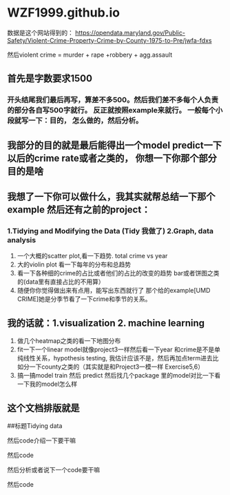 # WZF1999.github.io
数据是这个网站得到的： https://opendata.maryland.gov/Public-Safety/Violent-Crime-Property-Crime-by-County-1975-to-Pre/jwfa-fdxs 

然后violent crime = murder + rape +robbery + agg.assault
## 首先是字数要求1500
### 开头结尾我们最后再写，算差不多500。然后我们差不多每个人负责的部分各自写500字就行。 反正就按照example来就行。 一般每个小段就写一下：目的， 怎么做的，然后分析。

## 我部分的目的就是最后能得出一个model predict一下以后的crime rate或者之类的， 你想一下你那个部分目的是啥


## 我想了一下你可以做什么，我其实就帮总结一下那个example 然后还有之前的project：
### 1.Tidying and Modifying the Data (Tidy 我做了)  2.Graph, data analysis
1. 一个大概的scatter plot,看一下趋势. total crime vs year 
2. 大的violin plot 看一下每年的分布和总趋势 
3. 看一下各种细的crime的占比或者他们的占比的改变的趋势 bar或者饼图之类的(data里有直接占比的不用算）
4. 随便你你觉得做出来有点用，能写出东西就行了
    那个给的example[UMD CRIME]她是分季节看了一下crime和季节的关系。


## 我的话就：1.visualization 2. machine learning
1. 做几个heatmap之类的看一下地图分布
2. fit一下一个linear model就像project3一样然后看一下year 和crime是不是单纯线性关系，hypothesis testing, 我估计应该不是，然后再加点term进去比如分一下county之类的（其实就是和Project3一模一样 Exercise5,6）
3. 搞一搞model train 然后 predict 然后找几个package 里的model对比一下看一下我的model怎么样


## 这个文档排版就是
##标题Tidying data

然后code介绍一下要干嘛

然后code

然后分析或者说下一个code要干嘛

然后code
